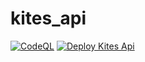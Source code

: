 # kites_api

[![CodeQL](https://github.com/Kites-Foundation/kites_api/actions/workflows/codeql-analysis.yaml/badge.svg)](https://github.com/Kites-Foundation/kites_api/actions/workflows/codeql-analysis.yaml)
[![Deploy Kites Api](https://github.com/Kites-Foundation/kites_api/actions/workflows/deployment.yaml/badge.svg)](https://github.com/Kites-Foundation/kites_api/actions/workflows/deployment.yaml)